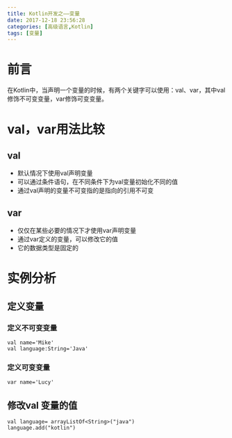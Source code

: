 ```yaml
---
title: Kotlin开发之——变量
date: 2017-12-18 23:56:28
categories: [高级语言,Kotlin]
tags: [变量]
---
```

# 前言

在Kotlin中，当声明一个变量的时候，有两个关键字可以使用：val、var，其中val 修饰不可变变量，var修饰可变变量。
<!--more-->
# val，var用法比较 
## val
- 默认情况下使用val声明变量
- 可以通过条件语句，在不同条件下为val变量初始化不同的值
- 通过val声明的变量不可变指的是指向的引用不可变


## var 
- 仅仅在某些必要的情况下才使用var声明变量
- 通过var定义的变量，可以修改它的值
- 它的数据类型是固定的

# 实例分析
## 定义变量
### 定义不可变变量

	val name='Mike'
	val language:String='Java'

### 定义可变变量

	var name='Lucy'
 
## 修改val 变量的值

	val language= arrayListOf<String>("java")
    language.add("kotlin")
  